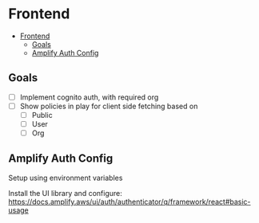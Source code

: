 # Frontend

- [Frontend](#frontend)
  - [Goals](#goals)
  - [Amplify Auth Config](#amplify-auth-config)

## Goals

- [ ] Implement cognito auth, with required org
- [ ] Show policies in play for client side fetching based on
  - [ ] Public
  - [ ] User
  - [ ] Org

## Amplify Auth Config

Setup using environment variables

Install the UI library and configure: https://docs.amplify.aws/ui/auth/authenticator/q/framework/react#basic-usage
